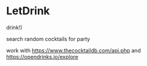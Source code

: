 # LetDrink
drink!)


search random cocktails for party

work with https://www.thecocktaildb.com/api.php and https://opendrinks.io/explore
